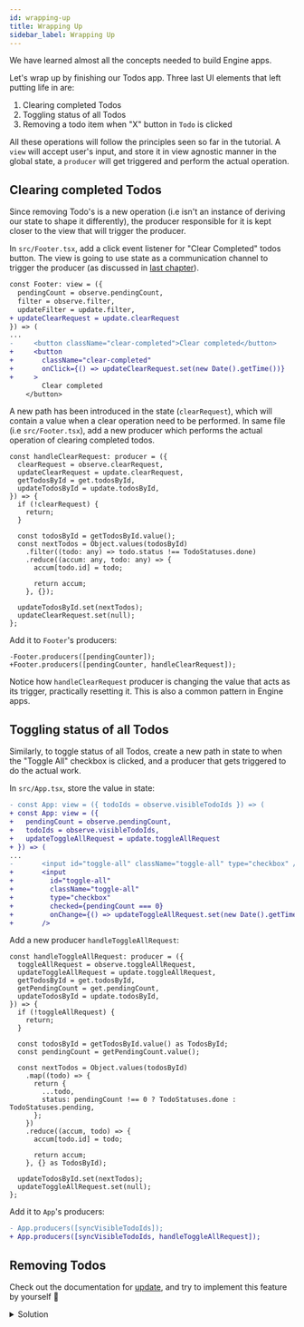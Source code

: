 ```yaml
---
id: wrapping-up
title: Wrapping Up
sidebar_label: Wrapping Up
---
```


We have learned almost all the concepts needed to build Engine apps.

Let's wrap up by finishing our Todos app. Three last UI elements that left
putting life in are:

1. Clearing completed Todos
2. Toggling status of all Todos
3. Removing a todo item when "X" button in `Todo` is clicked

All these operations will follow the principles seen so far in the tutorial. A
`view` will accept user's input, and store it in view agnostic manner in the
global state, a `producer` will get triggered and perform the actual operation.

## Clearing completed Todos

Since removing Todo's is a new operation (i.e isn't an instance of deriving our
state to shape it differently), the producer responsible for it is kept closer
to the view that will trigger the producer.

In `src/Footer.tsx`, add a click event listener for "Clear Completed" todos
button. The view is going to use state as a communication channel to trigger the
producer (as discussed in [last
chapter](/docs/tutorials/react/state-as-communication-channel)).

```diff
const Footer: view = ({
  pendingCount = observe.pendingCount,
  filter = observe.filter,
  updateFilter = update.filter,
+ updateClearRequest = update.clearRequest
}) => (
...
-     <button className="clear-completed">Clear completed</button>
+     <button
+       className="clear-completed"
+       onClick={() => updateClearRequest.set(new Date().getTime())}
+     >
        Clear completed
    </button>
```

A new path has been introduced in the state (`clearRequest`), which will contain
a value when a clear operation need to be performed. In same file (i.e
`src/Footer.tsx`), add a new producer which performs the actual operation of
clearing completed todos.

```tsx
const handleClearRequest: producer = ({
  clearRequest = observe.clearRequest,
  updateClearRequest = update.clearRequest,
  getTodosById = get.todosById,
  updateTodosById = update.todosById,
}) => {
  if (!clearRequest) {
    return;
  }

  const todosById = getTodosById.value();
  const nextTodos = Object.values(todosById)
    .filter((todo: any) => todo.status !== TodoStatuses.done)
    .reduce((accum: any, todo: any) => {
      accum[todo.id] = todo;

      return accum;
    }, {});

  updateTodosById.set(nextTodos);
  updateClearRequest.set(null);
};
```

Add it to `Footer`'s producers:

```tsx
-Footer.producers([pendingCounter]);
+Footer.producers([pendingCounter, handleClearRequest]);
```

Notice how `handleClearRequest` producer is changing the value that acts as its
trigger, practically resetting it. This is also a common pattern in Engine apps.

## Toggling status of all Todos

Similarly, to toggle status of all Todos, create a new path in state to when the
"Toggle All" checkbox is clicked, and a producer that gets triggered to do the
actual work.

In `src/App.tsx`, store the value in state:

```diff
- const App: view = ({ todoIds = observe.visibleTodoIds }) => (
+ const App: view = ({
+   pendingCount = observe.pendingCount,
+   todoIds = observe.visibleTodoIds,
+   updateToggleAllRequest = update.toggleAllRequest
+ }) => (
...
-       <input id="toggle-all" className="toggle-all" type="checkbox" />
+       <input
+         id="toggle-all"
+         className="toggle-all"
+         type="checkbox"
+         checked={pendingCount === 0}
+         onChange={() => updateToggleAllRequest.set(new Date().getTime())}
+       />
```

Add a new producer `handleToggleAllRequest`:

```tsx
const handleToggleAllRequest: producer = ({
  toggleAllRequest = observe.toggleAllRequest,
  updateToggleAllRequest = update.toggleAllRequest,
  getTodosById = get.todosById,
  getPendingCount = get.pendingCount,
  updateTodosById = update.todosById,
}) => {
  if (!toggleAllRequest) {
    return;
  }

  const todosById = getTodosById.value() as TodosById;
  const pendingCount = getPendingCount.value();

  const nextTodos = Object.values(todosById)
    .map((todo) => {
      return {
        ...todo,
        status: pendingCount !== 0 ? TodoStatuses.done : TodoStatuses.pending,
      };
    })
    .reduce((accum, todo) => {
      accum[todo.id] = todo;

      return accum;
    }, {} as TodosById);

  updateTodosById.set(nextTodos);
  updateToggleAllRequest.set(null);
};
```

Add it to `App`'s producers:

```diff
- App.producers([syncVisibleTodoIds]);
+ App.producers([syncVisibleTodoIds, handleToggleAllRequest]);
```

## Removing Todos

Check out the documentation for [update](/docs/api/update), and try to implement
this feature by yourself 🙂

<details>
<summary>Solution</summary>

In `src/Todo/View.tsx`,

```diff
-       <button className="destroy" />
+       <button className="destroy" onClick={() => updateTodo.remove()} />
```

</details>
